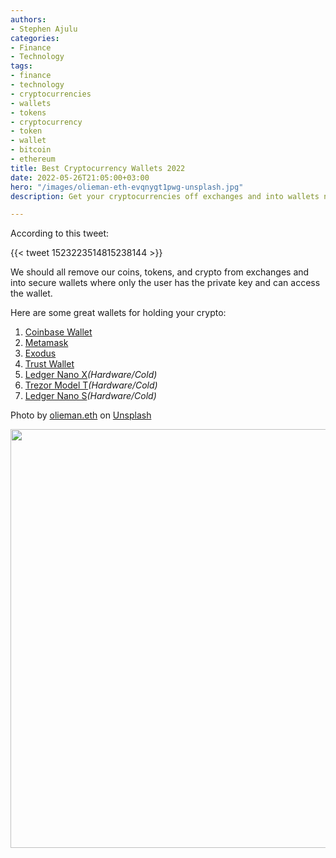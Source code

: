 ```yaml
---
authors:
- Stephen Ajulu
categories:
- Finance
- Technology
tags:
- finance
- technology
- cryptocurrencies
- wallets
- tokens
- cryptocurrency
- token
- wallet
- bitcoin
- ethereum
title: Best Cryptocurrency Wallets 2022
date: 2022-05-26T21:05:00+03:00
hero: "/images/olieman-eth-evqnygt1pwg-unsplash.jpg"
description: Get your cryptocurrencies off exchanges and into wallets now!

---
```

According to this tweet:

{{< tweet 1523223514815238144 >}}

We should all remove our coins, tokens, and crypto from exchanges and into secure wallets where only the user has the private key and can access the wallet.

Here are some great wallets for holding your crypto:

1. [Coinbase Wallet](https://www.coinbase.com/wallet)
2. [Metamask](https://metamask.io/)
3. [Exodus](https://www.exodus.com/)
4. [Trust Wallet](https://trustwallet.com/)
5. [Ledger Nano X](https://shop.ledger.com/products/ledger-nano-x)_(Hardware/Cold)_
6. [Trezor Model T](https://shop.trezor.io/product/trezor-model-t)_(Hardware/Cold)_
7. [Ledger Nano S](https://shop.ledger.com/products/ledger-nano-s)_(Hardware/Cold)_

Photo by [olieman.eth](https://unsplash.com/@moneyphotos?utm_source=unsplash&utm_medium=referral&utm_content=creditCopyText) on [Unsplash](https://unsplash.com/s/photos/cryptocurrency-wallet?utm_source=unsplash&utm_medium=referral&utm_content=creditCopyText)

<a href="https://unstoppabledomains.com/?ref=d066811aa8ea4f2"><img src="/images/unstoppabledomainsad.webp" width="670px"></a>